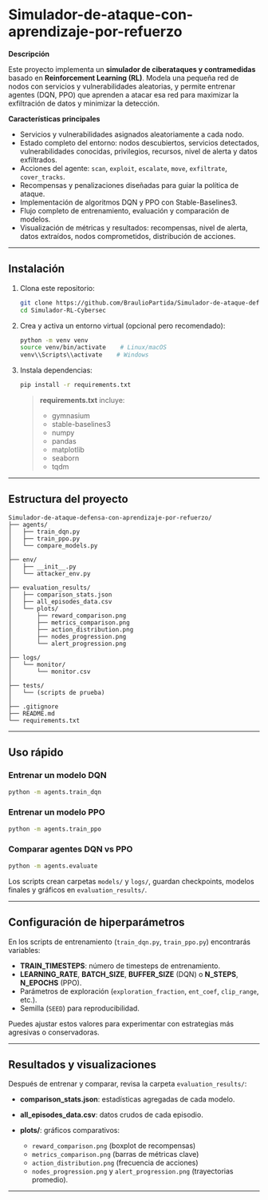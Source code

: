 # Simulador-de-ataque-con-aprendizaje-por-refuerzo

**Descripción**

Este proyecto implementa un **simulador de ciberataques y contramedidas** basado en **Reinforcement Learning (RL)**. Modela una pequeña red de nodos con servicios y vulnerabilidades aleatorias, y permite entrenar agentes (DQN, PPO) que aprenden a atacar esa red para maximizar la exfiltración de datos y minimizar la detección.

**Características principales**

* Servicios y vulnerabilidades asignados aleatoriamente a cada nodo.
* Estado completo del entorno: nodos descubiertos, servicios detectados, vulnerabilidades conocidas, privilegios, recursos, nivel de alerta y datos exfiltrados.
* Acciones del agente: `scan`, `exploit`, `escalate`, `move`, `exfiltrate`, `cover_tracks`.
* Recompensas y penalizaciones diseñadas para guiar la política de ataque.
* Implementación de algoritmos DQN y PPO con Stable-Baselines3.
* Flujo completo de entrenamiento, evaluación y comparación de modelos.
* Visualización de métricas y resultados: recompensas, nivel de alerta, datos extraídos, nodos comprometidos, distribución de acciones.

---

## Instalación

1. Clona este repositorio:

   ```bash
   git clone https://github.com/BraulioPartida/Simulador-de-ataque-defensa-con-aprendizaje-por-refuerzo.git
   cd Simulador-RL-Cybersec
   ```

2. Crea y activa un entorno virtual (opcional pero recomendado):

   ```bash
   python -m venv venv
   source venv/bin/activate    # Linux/macOS
   venv\\Scripts\\activate    # Windows
   ```

3. Instala dependencias:

   ```bash
   pip install -r requirements.txt
   ```

   > **requirements.txt** incluye:
   >
   > * gymnasium
   > * stable-baselines3
   > * numpy
   > * pandas
   > * matplotlib
   > * seaborn
   > * tqdm

---

## Estructura del proyecto

```text
Simulador-de-ataque-defensa-con-aprendizaje-por-refuerzo/
├── agents/  
│   ├── train_dqn.py  
│   ├── train_ppo.py  
│   └── compare_models.py  
│  
├── env/  
│   ├── __init__.py  
│   └── attacker_env.py  
│  
├── evaluation_results/  
│   ├── comparison_stats.json  
│   ├── all_episodes_data.csv  
│   └── plots/  
│       ├── reward_comparison.png  
│       ├── metrics_comparison.png  
│       ├── action_distribution.png  
│       ├── nodes_progression.png  
│       └── alert_progression.png  
│  
├── logs/  
│   └── monitor/  
│       └── monitor.csv  
│  
├── tests/  
│   └── (scripts de prueba)  
│  
├── .gitignore  
├── README.md  
└── requirements.txt  

```

---

## Uso rápido

### Entrenar un modelo DQN

```bash
python -m agents.train_dqn
```

### Entrenar un modelo PPO

```bash
python -m agents.train_ppo
```

### Comparar agentes DQN vs PPO

```bash
python -m agents.evaluate
```

Los scripts crean carpetas `models/` y `logs/`, guardan checkpoints, modelos finales y gráficos en `evaluation_results/`.

---

## Configuración de hiperparámetros

En los scripts de entrenamiento (`train_dqn.py`, `train_ppo.py`) encontrarás variables:

* **TRAIN\_TIMESTEPS**: número de timesteps de entrenamiento.
* **LEARNING\_RATE**, **BATCH\_SIZE**, **BUFFER\_SIZE** (DQN) o **N\_STEPS**, **N\_EPOCHS** (PPO).
* Parámetros de exploración (`exploration_fraction`, `ent_coef`, `clip_range`, etc.).
* Semilla (`SEED`) para reproducibilidad.

Puedes ajustar estos valores para experimentar con estrategias más agresivas o conservadoras.

---

## Resultados y visualizaciones

Después de entrenar y comparar, revisa la carpeta `evaluation_results/`:

* **comparison\_stats.json**: estadísticas agregadas de cada modelo.
* **all\_episodes\_data.csv**: datos crudos de cada episodio.
* **plots/**: gráficos comparativos:

  * `reward_comparison.png` (boxplot de recompensas)
  * `metrics_comparison.png` (barras de métricas clave)
  * `action_distribution.png` (frecuencia de acciones)
  * `nodes_progression.png` y `alert_progression.png` (trayectorias promedio).

---
